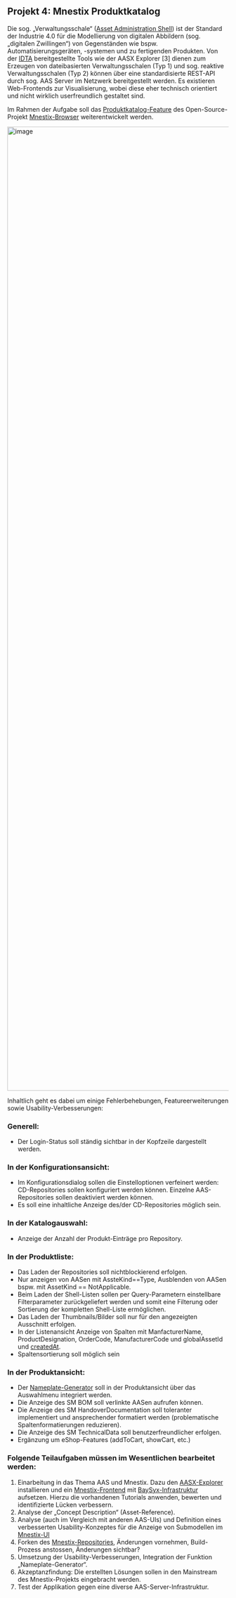 ## Projekt 4: **Mnestix Produktkatalog**

Die sog. „Verwaltungsschale“ ([Asset Administration Shell](https://www.plattform-i40.de/IP/Redaktion/DE/Downloads/Publikation/Details_of_the_Asset_Administration_Shell_Part1_V3.html)) ist der Standard der Industrie 4.0 für die Modellierung von digitalen Abbildern (sog. „digitalen Zwillingen“) von Gegenständen wie bspw. Automatisierungsgeräten, -systemen und zu fertigenden Produkten. Von der [IDTA](https://industrialdigitaltwin.org/content-hub/downloads) bereitgestellte Tools wie der AASX Explorer \[3\] dienen zum Erzeugen von dateibasierten Verwaltungsschalen (Typ 1) und sog. reaktive Verwaltungsschalen (Typ 2) können über eine standardisierte REST-API durch sog. AAS Server im Netzwerk bereitgestellt werden. Es existieren Web-Frontends zur Visualisierung, wobei diese eher technisch orientiert und nicht wirklich userfreundlich gestaltet sind.

Im Rahmen der Aufgabe soll das [Produktkatalog-Feature](https://marketplace.arena2036.app/) des Open-Source-Projekt [Mnestix-Browser](https://github.com/eclipse-mnestix/mnestix-browser/tree/1.5.0-product-catalog) weiterentwickelt werden.

<img width="4014" height="2195" alt="image" src="https://github.com/user-attachments/assets/b2cdd752-d044-4dde-8685-ab0266583dca" />

Inhaltlich geht es dabei um einige Fehlerbehebungen, Featureerweiterungen sowie Usability-Verbesserungen:

### Generell:
- Der Login-Status soll ständig sichtbar in der Kopfzeile dargestellt werden.

 ### In der Konfigurationsansicht:
- Im Konfigurationsdialog sollen die Einstelloptionen verfeinert werden: CD-Repositories sollen konfiguriert werden können. Einzelne AAS-Repositories sollen deaktiviert werden können.
- Es soll eine inhaltliche Anzeige des/der CD-Repositories möglich sein.

### In der Katalogauswahl:
- Anzeige der Anzahl der Produkt-Einträge pro Repository.

### In der Produktliste:
- Das Laden der Repositories soll nichtblockierend erfolgen.
- Nur anzeigen von AASen mit AssteKind==Type, Ausblenden von AASen bspw. mit AssetKind == NotApplicable.
- Beim Laden der Shell-Listen sollen per Query-Parametern einstellbare Filterparameter zurückgeliefert werden und somit eine Filterung oder Sortierung der kompletten Shell-Liste ermöglichen.
- Das Laden der Thumbnails/Bilder soll nur für den angezeigten Ausschnitt erfolgen.
- In der Listenansicht Anzeige von Spalten mit ManfacturerName, ProductDesignation, OrderCode, ManufacturerCode und globalAssetId und [createdAt](https://github.com/admin-shell-io/aas-specs-metamodel/issues/484).
- Spaltensortierung soll möglich sein

### In der Produktansicht:
- Der [Nameplate-Generator](https://github.com/TTRSF/TINF22F-Nameplate-Generator) soll in der Produktansicht über das Auswahlmenu integriert werden.
- Die Anzeige des SM BOM soll verlinkte AASen aufrufen können.
- Die Anzeige des SM HandoverDocumentation soll toleranter implementiert und ansprechender formatiert werden (problematische Spaltenformatierungen reduzieren).
- Die Anzeige des SM TechnicalData soll benutzerfreundlicher erfolgen.
- Ergänzung um eShop-Features (addToCart, showCart, etc.)


### Folgende Teilaufgaben müssen im Wesentlichen bearbeitet werden:

1. Einarbeitung in das Thema AAS und Mnestix. Dazu den [AASX-Explorer](https://github.com/eclipse-aaspe/package-explorer/releases) installieren und ein [Mnestix-Frontend](https://github.com/mnestix/mnestix-browser) mit [BaySyx-Infrastruktur](https://basyx.org/get-started/introduction) aufsetzen. Hierzu die vorhandenen Tutorials anwenden, bewerten und identifizierte Lücken verbessern.
2. Analyse der „Concept Description“ (Asset-Reference).
3. Analyse (auch im Vergleich mit anderen AAS-UIs) und Definition eines verbesserten Usability-Konzeptes für die Anzeige von Submodellen im [Mnestix-UI](https://wiki.basyx.org/en/latest/content/user_documentation/basyx_components/web_ui/index.html)
4. Forken des [Mnestix-Repositories](https://github.com/mnestix/mnestix-browser), Änderungen vornehmen, Build-Prozess anstossen, Änderungen sichtbar?
5. Umsetzung der Usability-Verbesserungen, Integration der Funktion „Nameplate-Generator“.
6. Akzeptanzfindung: Die erstellten Lösungen sollen in den Mainstream des Mnestix-Projekts eingebracht werden.
7. Test der Applikation gegen eine diverse AAS-Server-Infrastruktur.
